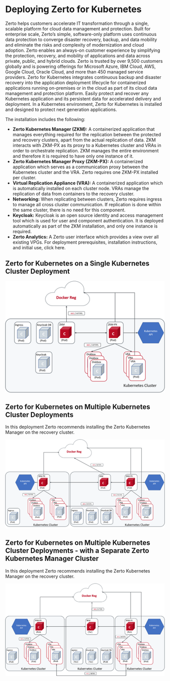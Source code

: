 # Deploying Zerto for Kubernetes

Zerto helps customers accelerate IT transformation through a single, scalable platform for cloud data management and protection. Built for enterprise scale, Zerto’s simple, software-only platform uses continuous data protection to converge disaster recovery, backup, and data mobility and eliminate the risks and complexity of modernization and cloud adoption. Zerto enables an always-on customer experience by simplifying the protection, recovery, and mobility of applications and data across private, public, and hybrid clouds. Zerto is trusted by over 9,500 customers globally and is powering offerings for Microsoft Azure, IBM Cloud, AWS, Google Cloud, Oracle Cloud, and more than 450 managed service providers.
Zerto for Kubernetes integrates continuous backup and disaster recovery into the application deployment lifecycle for containerized applications running on-premises or in the cloud as part of its cloud data management and protection platform. Easily protect and recover any Kubernetes application and its persistent data for accelerated delivery and deployment.
In a Kubernetes environment, Zerto for Kubernetes is installed and designed to protect next generation applications.

The installation includes the following:

-	**Zerto Kubernetes Manager (ZKM):** A containerized application that manages everything required for the replication between the protected and recovery clusters, apart from the actual replication of data. ZKM interacts with ZKM-PX as its proxy to a Kubernetes cluster and VRAs in order to orchestrate replication. ZKM manages the entire environment and therefore it is required to have only one instance of it.
-	**Zerto Kubernetes Manager Proxy (ZKM-PX):** A containerized application which serves as a communication proxy between the Kubernetes cluster and the VRA. Zerto requires one ZKM-PX installed per cluster.
-	**Virtual Replication Appliance (VRA):** A containerized application which is automatically installed on each cluster node. VRAs manage the replication of data from containers to the recovery cluster.
-	**Networking:** When replicating between clusters, Zerto requires ingress to manage all cross cluster communication. If replication is done within the same cluster, there is no need for this component.
-	**Keycloak:** Keycloak is an open source identity and access management tool which is used for user and component authentication. It is deployed automatically as part of the ZKM installation, and only one instance is required.
-	**Zerto Analytics:** A Zerto user interface which provides a view over all existing VPGs.
For deployment prerequisites, installation instructions, and initial use, click here.

## Zerto for Kubernetes on a Single Kubernetes Cluster Deployment

![SingleCLuster](Images/Z4K_Single_Kubernetes_Cluster_Deployment.png?raw=true)

## Zerto for Kubernetes on Multiple Kubernetes Cluster Deployments

In this deployment Zerto recommends installing the Zerto Kubernetes Manager on the recovery cluster.

![MultipleCLuster](Images/Z4K_Multiple_Kubernetes_Cluster_Deployments.png?raw=true)

## Zerto for Kubernetes on Multiple Kubernetes Cluster Deployments - with a Separate Zerto Kubernetes Manager Cluster

In this deployment Zerto recommends installing the Zerto Kubernetes Manager on the recovery cluster.

![MultipleCLusterSeparateManager](Images/Z4K_Multiple_Kubernetes_Cluster_Deployments_Separate_ZKM.png?raw=true)
